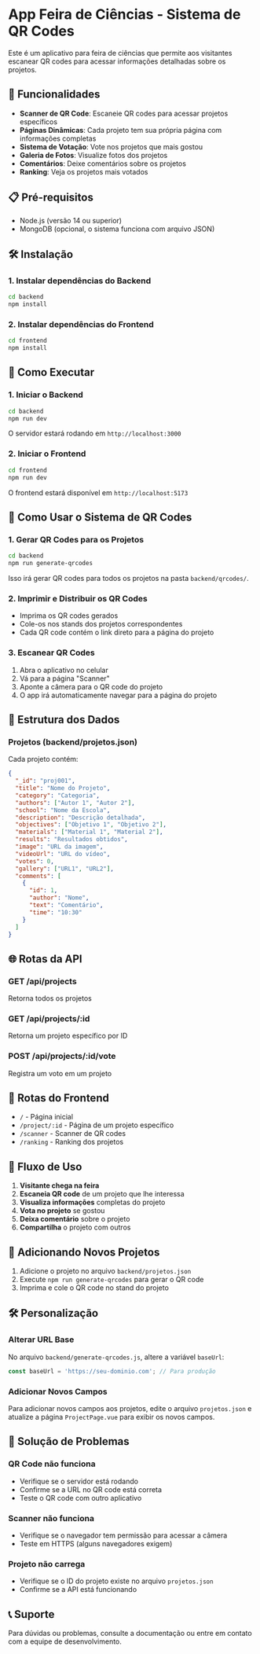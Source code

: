 # App Feira de Ciências - Sistema de QR Codes

Este é um aplicativo para feira de ciências que permite aos visitantes escanear QR codes para acessar informações detalhadas sobre os projetos.

## 🚀 Funcionalidades

- **Scanner de QR Code**: Escaneie QR codes para acessar projetos específicos
- **Páginas Dinâmicas**: Cada projeto tem sua própria página com informações completas
- **Sistema de Votação**: Vote nos projetos que mais gostou
- **Galeria de Fotos**: Visualize fotos dos projetos
- **Comentários**: Deixe comentários sobre os projetos
- **Ranking**: Veja os projetos mais votados

## 📋 Pré-requisitos

- Node.js (versão 14 ou superior)
- MongoDB (opcional, o sistema funciona com arquivo JSON)

## 🛠️ Instalação

### 1. Instalar dependências do Backend

```bash
cd backend
npm install
```

### 2. Instalar dependências do Frontend

```bash
cd frontend
npm install
```

## 🚀 Como Executar

### 1. Iniciar o Backend

```bash
cd backend
npm run dev
```

O servidor estará rodando em `http://localhost:3000`

### 2. Iniciar o Frontend

```bash
cd frontend
npm run dev
```

O frontend estará disponível em `http://localhost:5173`

## 📱 Como Usar o Sistema de QR Codes

### 1. Gerar QR Codes para os Projetos

```bash
cd backend
npm run generate-qrcodes
```

Isso irá gerar QR codes para todos os projetos na pasta `backend/qrcodes/`.

### 2. Imprimir e Distribuir os QR Codes

- Imprima os QR codes gerados
- Cole-os nos stands dos projetos correspondentes
- Cada QR code contém o link direto para a página do projeto

### 3. Escanear QR Codes

1. Abra o aplicativo no celular
2. Vá para a página "Scanner"
3. Aponte a câmera para o QR code do projeto
4. O app irá automaticamente navegar para a página do projeto

## 🔧 Estrutura dos Dados

### Projetos (backend/projetos.json)

Cada projeto contém:

```json
{
  "_id": "proj001",
  "title": "Nome do Projeto",
  "category": "Categoria",
  "authors": ["Autor 1", "Autor 2"],
  "school": "Nome da Escola",
  "description": "Descrição detalhada",
  "objectives": ["Objetivo 1", "Objetivo 2"],
  "materials": ["Material 1", "Material 2"],
  "results": "Resultados obtidos",
  "image": "URL da imagem",
  "videoUrl": "URL do vídeo",
  "votes": 0,
  "gallery": ["URL1", "URL2"],
  "comments": [
    {
      "id": 1,
      "author": "Nome",
      "text": "Comentário",
      "time": "10:30"
    }
  ]
}
```

## 🌐 Rotas da API

### GET /api/projects
Retorna todos os projetos

### GET /api/projects/:id
Retorna um projeto específico por ID

### POST /api/projects/:id/vote
Registra um voto em um projeto

## 📱 Rotas do Frontend

- `/` - Página inicial
- `/project/:id` - Página de um projeto específico
- `/scanner` - Scanner de QR codes
- `/ranking` - Ranking dos projetos

## 🎯 Fluxo de Uso

1. **Visitante chega na feira**
2. **Escaneia QR code** de um projeto que lhe interessa
3. **Visualiza informações** completas do projeto
4. **Vota no projeto** se gostou
5. **Deixa comentário** sobre o projeto
6. **Compartilha** o projeto com outros

## 🔄 Adicionando Novos Projetos

1. Adicione o projeto no arquivo `backend/projetos.json`
2. Execute `npm run generate-qrcodes` para gerar o QR code
3. Imprima e cole o QR code no stand do projeto

## 🛠️ Personalização

### Alterar URL Base

No arquivo `backend/generate-qrcodes.js`, altere a variável `baseUrl`:

```javascript
const baseUrl = 'https://seu-dominio.com'; // Para produção
```

### Adicionar Novos Campos

Para adicionar novos campos aos projetos, edite o arquivo `projetos.json` e atualize a página `ProjectPage.vue` para exibir os novos campos.

## 🐛 Solução de Problemas

### QR Code não funciona
- Verifique se o servidor está rodando
- Confirme se a URL no QR code está correta
- Teste o QR code com outro aplicativo

### Scanner não funciona
- Verifique se o navegador tem permissão para acessar a câmera
- Teste em HTTPS (alguns navegadores exigem)

### Projeto não carrega
- Verifique se o ID do projeto existe no arquivo `projetos.json`
- Confirme se a API está funcionando

## 📞 Suporte

Para dúvidas ou problemas, consulte a documentação ou entre em contato com a equipe de desenvolvimento. 